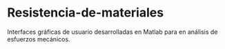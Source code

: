 # Resistencia-de-materiales
Interfaces gráficas de usuario desarrolladas en Matlab para en análisis de esfuerzos mecánicos.
